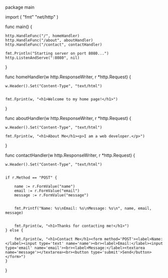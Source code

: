 package main

import (
	"fmt"
	"net/http"
)

func main() {
	
	http.HandleFunc("/", homeHandler)
	http.HandleFunc("/about", aboutHandler)
	http.HandleFunc("/contact", contactHandler)

	fmt.Println("Starting server on port 8080...")
	http.ListenAndServe(":8080", nil)
}


func homeHandler(w http.ResponseWriter, r *http.Request) {
	
	w.Header().Set("Content-Type", "text/html")

	
	fmt.Fprint(w, "<h1>Welcome to my home page!</h1>")
}

func aboutHandler(w http.ResponseWriter, r *http.Request) {
	
	w.Header().Set("Content-Type", "text/html")

	fmt.Fprint(w, "<h1>About Me</h1><p>I am a web developer.</p>")
}


func contactHandler(w http.ResponseWriter, r *http.Request) {

	w.Header().Set("Content-Type", "text/html")


	if r.Method == "POST" {

		name := r.FormValue("name")
		email := r.FormValue("email")
		message := r.FormValue("message")


		fmt.Printf("Name: %s\nEmail: %s\nMessage: %s\n", name, email, message)


		fmt.Fprint(w, "<h1>Thanks for contacting me!</h1>")
	} else {
	
		fmt.Fprint(w, "<h1>Contact Me</h1><form method='POST'><label>Name:</label><input type='text' name='name'><br><label>Email:</label><input type='email' name='email'><br><label>Message:</label><textarea name='message'></textarea><br><button type='submit'>Send</button></form>")
	}
}
